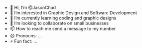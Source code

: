 - 👋 Hi, I’m @JasonChad
- 👀 I’m interested in Graphic Design and Software Development
- 🌱 I’m currently learning coding and graphic designs
- 💞️ I’m looking to collaborate on small businesses
- 📫 How to reach me send a message to my number 
- 😄 Pronouns: ...
- ⚡ Fun fact: ...

<!---
JasonChad/JasonChad is a ✨ special ✨ repository because its `README.md` (this file) appears on your GitHub profile.
You can click the Preview link to take a look at your changes.
--->
